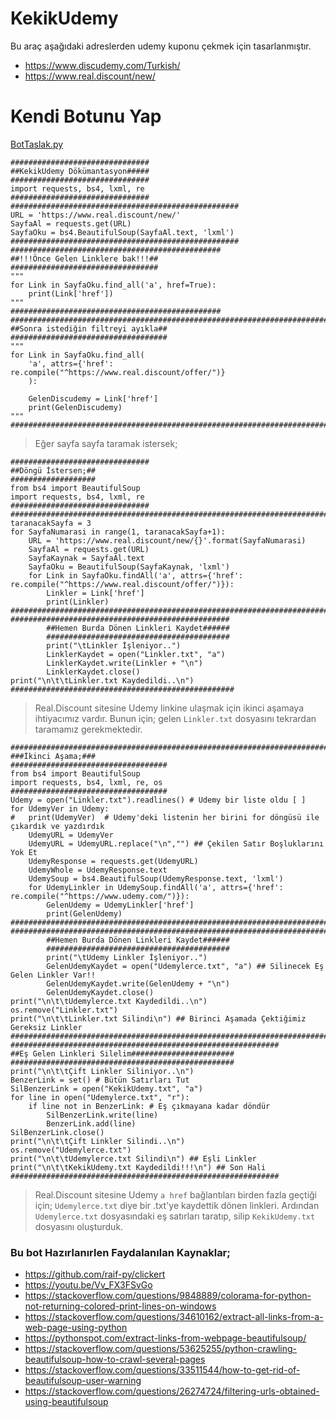 # KekikUdemy
Bu araç aşağıdaki adreslerden udemy kuponu çekmek için tasarlanmıştır.
 - https://www.discudemy.com/Turkish/
 - https://www.real.discount/new/

# Kendi Botunu Yap
[BotTaslak.py](https://github.com/KekikAkademi/KekikUdemy/blob/master/Karalamalar/BotTaslak.py "KekikUdemy Bot Taslağı")

    ###############################
    ##KekikUdemy Dökümantasyon#####
    ###############################
    import requests, bs4, lxml, re
    ###############################
    ###################################################
    URL = 'https://www.real.discount/new/'
    SayfaAl = requests.get(URL)
    SayfaOku = bs4.BeautifulSoup(SayfaAl.text, 'lxml')
    ###################################################
    ###############################################
    ##!!!Önce Gelen Linklere bak!!!##
    #################################
    """
    for Link in SayfaOku.find_all('a', href=True):
        print(Link['href'])
    """
    ###############################################
    ##########################################################################
    ##Sonra istediğin filtreyi ayıkla##
    ###################################
    """
    for Link in SayfaOku.find_all(
        'a', attrs={'href': re.compile("^https://www.real.discount/offer/")}
        ):
        
        GelenDiscudemy = Link['href']
        print(GelenDiscudemy)
    """
    ##########################################################################

> Eğer sayfa sayfa taramak istersek;

    ###############################
    ##Döngü İstersen;##
    ###################
    from bs4 import BeautifulSoup
    import requests, bs4, lxml, re
    ###############################
    ##########################################################################################################
    taranacakSayfa = 3
    for SayfaNumarasi in range(1, taranacakSayfa+1):
        URL = 'https://www.real.discount/new/{}'.format(SayfaNumarasi)
        SayfaAl = requests.get(URL)
        SayfaKaynak = SayfaAl.text
        SayfaOku = BeautifulSoup(SayfaKaynak, 'lxml')
        for Link in SayfaOku.findAll('a', attrs={'href': re.compile("^https://www.real.discount/offer/")}):
            Linkler = Link['href']
            print(Linkler)
    ##########################################################################################################
    #################################################
            ##Hemen Burda Dönen Linkleri Kaydet######
            #########################################
            print("\tLinkler İşleniyor..")
            LinklerKaydet = open("Linkler.txt", "a")
            LinklerKaydet.write(Linkler + "\n")
            LinklerKaydet.close()
    print("\n\t\tLinkler.txt Kaydedildi..\n")
    ##################################################

> Real.Discount sitesine Udemy linkine ulaşmak için ikinci aşamaya  ihtiyacımız vardır. 
> Bunun için; gelen `Linkler.txt` dosyasını tekrardan taramamız gerekmektedir.

    ##########################################################################################################
    ###İkinci Aşama;###
    ###################################
    from bs4 import BeautifulSoup
    import requests, bs4, lxml, re, os
    ###################################
    Udemy = open("Linkler.txt").readlines() # Udemy bir liste oldu [ ]
    for UdemyVer in Udemy:
    #   print(UdemyVer)  # Udemy'deki listenin her birini for döngüsü ile çıkardık ve yazdırdık
        UdemyURL = UdemyVer
        UdemyURL = UdemyURL.replace("\n","") ## Çekilen Satır Boşluklarını Yok Et
        UdemyResponse = requests.get(UdemyURL)
        UdemyWhole = UdemyResponse.text
        UdemySoup = bs4.BeautifulSoup(UdemyResponse.text, 'lxml')
        for UdemyLinkler in UdemySoup.findAll('a', attrs={'href': re.compile("^https://www.udemy.com/")}):
            GelenUdemy = UdemyLinkler['href']
            print(GelenUdemy)
    ##########################################################################################################
    ##########################################################################################
            ##Hemen Burda Dönen Linkleri Kaydet######
            #########################################
            print("\tUdemy Linkler İşleniyor..")
            GelenUdemyKaydet = open("Udemylerce.txt", "a") ## Silinecek Eş Gelen Linkler Var!!
            GelenUdemyKaydet.write(GelenUdemy + "\n")
            GelenUdemyKaydet.close()
    print("\n\t\tUdemylerce.txt Kaydedildi..\n")
    os.remove("Linkler.txt")
    print("\n\t\tLinkler.txt Silindi\n") ## Birinci Aşamada Çektiğimiz Gereksiz Linkler
    ##########################################################################################
    ############################################################
    ##Eş Gelen Linkleri Silelim#######################
    ##################################################
    print("\n\t\tÇift Linkler Siliniyor..\n")
    BenzerLink = set() # Bütün Satırları Tut
    SilBenzerLink = open("KekikUdemy.txt", "a")
    for line in open("Udemylerce.txt", "r"):
        if line not in BenzerLink: # Eş çıkmayana kadar döndür
            SilBenzerLink.write(line)
            BenzerLink.add(line)
    SilBenzerLink.close()
    print("\n\t\tÇift Linkler Silindi..\n")
    os.remove("Udemylerce.txt")
    print("\n\t\tUdemylerce.txt Silindi\n") ## Eşli Linkler
    print("\n\t\tKekikUdemy.txt Kaydedildi!!!\n") ## Son Hali
    ############################################################

> Real.Discount sitesine Udemy `a href` bağlantıları birden fazla geçtiği için;
> `Udemylerce.txt` diye bir .txt'ye kaydettik dönen linkleri.
> Ardından `Udemylerce.txt` dosyasındaki eş satırları taratıp, silip `KekikUdemy.txt` dosyasını oluşturduk.


### Bu bot Hazırlanırlen Faydalanılan Kaynaklar;
- https://github.com/raif-py/clickert
- https://youtu.be/Vv_FX3FSvGo
- https://stackoverflow.com/questions/9848889/colorama-for-python-not-returning-colored-print-lines-on-windows
- https://stackoverflow.com/questions/34610162/extract-all-links-from-a-web-page-using-python
- https://pythonspot.com/extract-links-from-webpage-beautifulsoup/
- https://stackoverflow.com/questions/53625255/python-crawling-beautifulsoup-how-to-crawl-several-pages
- https://stackoverflow.com/questions/33511544/how-to-get-rid-of-beautifulsoup-user-warning
- https://stackoverflow.com/questions/26274724/filtering-urls-obtained-using-beautifulsoup